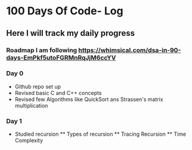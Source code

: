 # 100 Days Of Code- Log
## Here I will track my daily progress
### Roadmap I am following https://whimsical.com/dsa-in-90-days-EmPkf5utoFGRMnRqJjM6ccYV 


### Day 0
* Github repo set up
* Revised basic C and C++ concepts
* Revised few Algorithms like QuickSort ans Strassen's matrix multiplication

### Day 1
* Studied recursion
** Types of recursion
** Tracing Recursion
** Time Complexity

